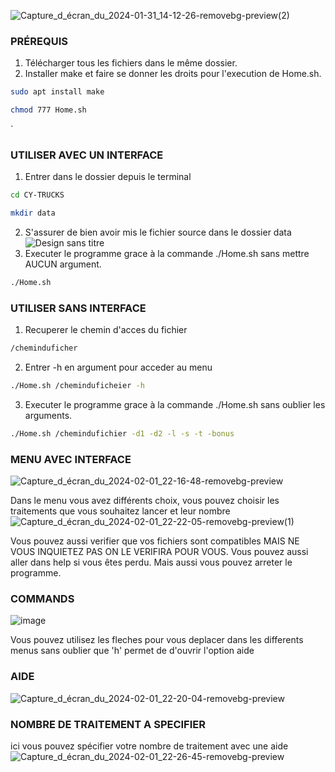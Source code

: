 ![Capture_d_écran_du_2024-01-31_14-12-26-removebg-preview(2)](https://github.com/IlyassCYtech/CY-TRUCKS/assets/130382885/5168a063-65db-4aeb-abb2-88839020973f)



###   PRÉREQUIS
1) Télécharger tous les fichiers dans le même dossier.
2) Installer make et faire se donner les droits pour l'execution de Home.sh.
```sh
sudo apt install make 
```
```sh
chmod 777 Home.sh 
```
`


###   UTILISER AVEC UN INTERFACE

1) Entrer dans le dossier depuis le terminal
```sh
cd CY-TRUCKS 
```
```sh
mkdir data 
```

2) S'assurer de bien avoir mis le fichier source dans le dossier data
   ![Design sans titre](https://github.com/IlyassCYtech/CY-TRUCKS/assets/130382885/0d5c9432-120f-4365-8914-ab6a66dfdede)
3) Executer le programme grace à la commande ./Home.sh sans mettre AUCUN argument.
```sh
./Home.sh
```


###   UTILISER SANS INTERFACE
1) Recuperer le chemin d'acces du fichier
 ```sh
/cheminduficher
```
2) Entrer -h en argument pour acceder au menu
```sh
./Home.sh /cheminduficheier -h
```
3) Executer le programme grace à la commande ./Home.sh sans oublier les arguments.
```sh
./Home.sh /chemindufichier -d1 -d2 -l -s -t -bonus
```


###   MENU AVEC INTERFACE
![Capture_d_écran_du_2024-02-01_22-16-48-removebg-preview](https://github.com/IlyassCYtech/CY-TRUCK/assets/130382885/dc17f277-d0be-4bad-9220-c4b41a532d49)

Dans le menu vous avez différents choix, vous pouvez choisir les traitements que vous souhaitez lancer et leur nombre
![Capture_d_écran_du_2024-02-01_22-22-05-removebg-preview(1)](https://github.com/IlyassCYtech/CY-TRUCK/assets/130382885/eb42e57d-985b-425d-bec7-bcb39548940f)


Vous pouvez aussi verifier que vos fichiers sont compatibles MAIS NE VOUS INQUIETEZ PAS ON LE VERIFIRA POUR VOUS. Vous pouvez aussi aller dans help si vous êtes perdu. Mais aussi vous pouvez arreter le programme.


###   COMMANDS
![image](https://github.com/IlyassCYtech/CY-TRUCK/assets/130382885/5967b343-608a-475f-9d6f-a39a7ab23e49)

Vous pouvez utilisez les fleches pour vous deplacer dans les differents menus sans oublier que 'h' permet de d'ouvrir l'option aide

###   AIDE
![Capture_d_écran_du_2024-02-01_22-20-04-removebg-preview](https://github.com/IlyassCYtech/CY-TRUCK/assets/130382885/255adbb4-6f43-4feb-99b4-2b23a889d871)

### NOMBRE DE TRAITEMENT A SPECIFIER
ici vous pouvez spécifier votre nombre de traitement avec une aide
![Capture_d_écran_du_2024-02-01_22-26-45-removebg-preview](https://github.com/IlyassCYtech/CY-TRUCK/assets/130382885/b9188660-5c23-43ef-a39b-f64d32bb1510)


